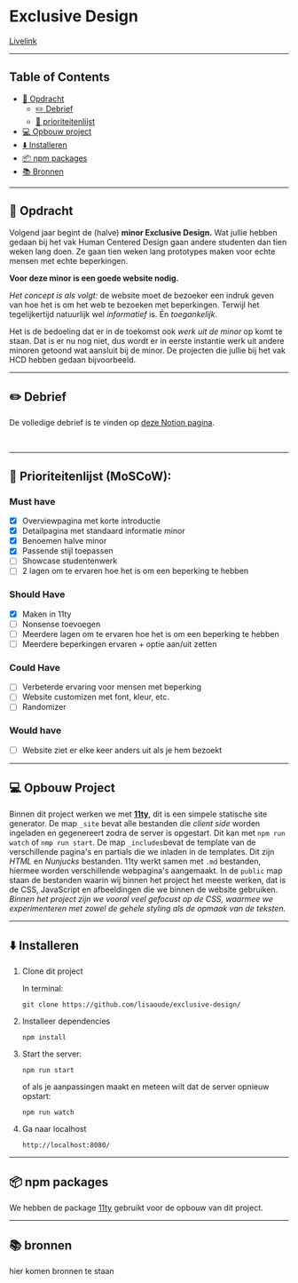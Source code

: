 # Exclusive Design

[Livelink](https://exclusive-design.netlify.app/)

---

## Table of Contents
- [💬 Opdracht](#-opdracht)
    - [✏️ Debrief](#pencil2-debrief)
    - [👑 prioriteitenlijst](#crown-prioriteitenlijst-moscow)
- [💻 Opbouw project](#-opbouw-project)
- [⬇️ Installeren](#%EF%B8%8F-installeren)
- [📦 npm packages](#-npm-packages)
- [📚 Bronnen](#-bronnen)

---

## 💬 Opdracht 

Volgend jaar begint de (halve) **minor Exclusive Design.** Wat jullie hebben gedaan bij het
vak Human Centered Design gaan andere studenten dan tien weken lang doen. Ze gaan tien
weken lang prototypes maken voor echte mensen met echte beperkingen.

**Voor deze minor is een goede website nodig.**

*Het concept is als volgt:* de website moet de bezoeker een indruk geven van hoe het is
om het web te bezoeken met beperkingen. Terwijl het tegelijkertijd natuurlijk wel
*informatief* is. Én *toegankelijk*.

Het is de bedoeling dat er in de toekomst ook *werk uit de minor* op komt te staan. Dat is
er nu nog niet, dus wordt er in eerste instantie werk uit andere minoren getoond wat
aansluit bij de minor. De projecten die jullie bij het vak HCD hebben gedaan
bijvoorbeeld.

---

## :pencil2: Debrief

De volledige debrief is te vinden op [deze Notion pagina](https://www.notion.so/lisaoude/Debrief-991ec9b658554cc7b65f7a474989638f).

</br>

---

## :crown: Prioriteitenlijst (MoSCoW):

### Must have
- [x] Overviewpagina met korte introductie
- [X] Detailpagina met standaard informatie minor
- [x] Benoemen halve minor
- [x] Passende stijl toepassen
- [ ] Showcase studentenwerk
- [ ] 2 lagen om te ervaren hoe het is om een beperking te hebben

### Should Have
- [X] Maken in 11ty
- [ ] Nonsense toevoegen
- [ ] Meerdere lagen om te ervaren hoe het is om een beperking te hebben
- [ ] Meerdere beperkingen ervaren + optie aan/uit zetten

### Could Have
- [ ] Verbeterde ervaring voor mensen met beperking
- [ ] Website customizen met font, kleur, etc.
- [ ] Randomizer

### Would have
- [ ] Website ziet er elke keer anders uit als je hem bezoekt

---

## 💻 Opbouw Project

Binnen dit project werken we met **[11ty](https://www.11ty.dev/)**, dit is een simpele statische site generator. De map `_site` bevat alle bestanden die *client side* worden ingeladen en gegenereert zodra de server is opgestart. Dit kan met `npm run watch` of `nmp run start`. De map `_includes`bevat de template van de verschillende pagina's en partials die we inladen in de templates. Dit zijn *HTML* en *Nunjucks* bestanden. 11ty werkt samen met `.md` bestanden, hiermee worden verschillende webpagina's aangemaakt. In de `public` map staan de bestanden waarin wij binnen het project het meeste werken, dat is de CSS, JavaScript en afbeeldingen die we binnen de website gebruiken. *Binnen het project zijn we vooral veel gefocust op de CSS, waarmee we experimenteren met zowel de gehele styling als de opmaak van de teksten.* 

---

## ⬇️ Installeren

1. Clone dit project 

    In terminal:
    ```
    git clone https://github.com/lisaoude/exclusive-design/
    ```

2. Installeer dependencies
    ```
    npm install
    ```

3. Start the server:
    ```
    npm run start
    ```

    of als je aanpassingen maakt en meteen wilt dat de server opnieuw opstart:

    ```
    npm run watch
    ```

4. Ga naar localhost
    ```
    http://localhost:8080/
    ```

---

## 📦 npm packages

We hebben de package [11ty](https://www.11ty.dev/) gebruikt voor de opbouw van dit project. 

---

## 📚 bronnen

hier komen bronnen te staan